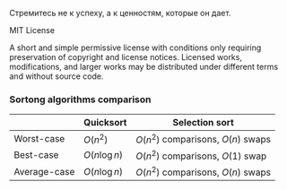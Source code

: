 Стремитесь не к успеху, а к ценностям, которые он дает.

MIT License

A short and simple permissive license with conditions only requiring preservation of copyright and license notices.
Licensed works, modifications, and larger works may be distributed under different terms and without source code.

### Sortong algorithms comparison

|              | Quicksort     | Selection sort                     |
| ------------ | ------------- | ---------------------------------- |
| Worst-case   | $O(n^2)$      | $O(n^2)$ comparisons, $O(n)$ swaps |
| Best-case    | $O(n\log{n})$ | $O(n^2)$ comparisons, $O(1)$ swap  |
| Average-case | $O(n\log{n})$ | $O(n^2)$ comparisons, $O(n)$ swaps |